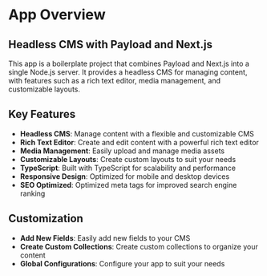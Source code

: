 
**App Overview**
===============

**Headless CMS with Payload and Next.js**
--------------------------------------

This app is a boilerplate project that combines Payload and Next.js into a single Node.js server. It provides a headless CMS for managing content, with features such as a rich text editor, media management, and customizable layouts.

**Key Features**
---------------

* **Headless CMS**: Manage content with a flexible and customizable CMS
* **Rich Text Editor**: Create and edit content with a powerful rich text editor
* **Media Management**: Easily upload and manage media assets
* **Customizable Layouts**: Create custom layouts to suit your needs
* **TypeScript**: Built with TypeScript for scalability and performance
* **Responsive Design**: Optimized for mobile and desktop devices
* **SEO Optimized**: Optimized meta tags for improved search engine ranking

**Customization**
--------------

* **Add New Fields**: Easily add new fields to your CMS
* **Create Custom Collections**: Create custom collections to organize your content
* **Global Configurations**: Configure your app to suit your needs